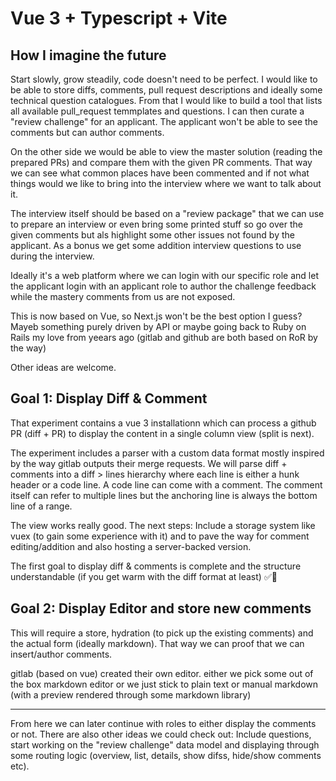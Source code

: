# Vue 3 + Typescript + Vite

## How I imagine the future
Start slowly, grow steadily, code doesn't need to be perfect.
I would like to be able to store diffs, comments, pull request descriptions and ideally some technical question catalogues.
From that I would like to build a tool that lists all available pull_request temmplates and questions. I can then curate a 
"review challenge" for an applicant. The applicant won't be able to see the comments but can author comments.

On the other side we would be able to view the master solution (reading the prepared PRs) and compare them with the given PR comments.
That way we can see what common places have been commented and if not what things would we like to bring into the interview where we want to talk about it.

The interview itself should be based on a "review package" that we can use to prepare an interview or even bring some printed stuff so go over
the given comments but als highlight some other issues not found by the applicant. As a bonus we get some addition interview questions
to use during the interview.

Ideally it's a web platform where we can login with our specific role and let the applicant login with an applicant role to author the challenge feedback
while the mastery comments from us are not exposed.

This is now based on Vue, so Next.js won't be the best option I guess? Mayeb something purely driven by API
or maybe going back to Ruby on Rails my love from yeears ago (gitlab and github are both based on RoR by the way)

Other ideas are welcome.

## Goal 1: Display Diff & Comment
That experiment contains a vue 3 installationn which can process a github PR (diff + PR)
to display the content in a single column view (split is next).

The experiment includes a parser with a custom data format mostly inspired by the way gitlab outputs their merge requests. We will parse diff + comments into a diff > lines hierarchy where each line is either a hunk header or a code line. A code line can come with a comment. The comment itself can refer to multiple lines but the anchoring line is always the bottom line of a range.

The view works really good. The next steps:
Include a storage system like vuex (to gain some experience with it) and to pave the way for comment editing/addition and also hosting a server-backed version.

The first goal to display diff & comments is complete and the structure understandable (if you get warm with the diff format at least) ✅🙌

## Goal 2: Display Editor and store new comments
This will require a store, hydration (to pick up the existing comments) and the actual form (ideally markdown). 
That way we can proof that we can insert/author comments. 

gitlab (based on vue) created their own editor. either we pick some out of the box markdown editor
or we just stick to plain text or manual markdown (with a preview rendered through some markdown library)

---
From here we can later continue with roles to either display the comments or not.
There are also other ideas we could check out: Include questions, start working on the "review challenge" data model and displaying through some routing logic (overview, list, details, show difss, hide/show comments etc). 
